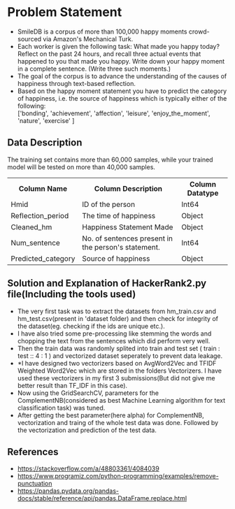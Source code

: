 # Problem Statement

- SmileDB is a corpus of more than 100,000 happy moments crowd-sourced via Amazon's Mechanical Turk.
- Each worker is given the following task: What made you happy today? Reflect on the past 24 hours, and recall three actual events that happened to you that made you happy. Write down your happy moment in a complete sentence. (Write three such moments.)
- The goal of the corpus is to advance the understanding of the causes of happiness through text-based reflection.
- Based on the happy moment statement you have to predict the category of happiness, i.e. the source of happiness which is typically either of the following:<br>
	['bonding', 'achievement', 'affection', 'leisure', 'enjoy_the_moment', 'nature', 'exercise' ]

## Data Description

The training set contains more than 60,000 samples, while your trained model will be tested on more than 40,000 samples.

<table>
	<tr>
		<th> Column Name </th>
		<th> Column Description  </th>
		<th> Column Datatype </th>
	</tr>
	<tr>
		<td>Hmid</td>
		<td>ID of the person</td>
		<td>Int64</td>
	</tr>
	<tr>
		<td>Reflection_period</td>
		<td>The time of happiness</td>
		<td>Object</td>
	</tr>
	<tr>
		<td>Cleaned_hm</td>  
		<td>Happiness Statement Made</td>
		<td>Object</td>
	</tr>
	<tr>
		<td>Num_sentence</td>
		<td>No. of sentences present in the person's statement.</td>
		<td>Int64</td>
	</tr>
	<tr>
		<td>Predicted_category</td>
		<td>Source of happiness</td>
		<td>Object</td>
	</tr>
</table>


## Solution and Explanation of HackerRank2.py file(Including the tools used)

- The very first task was to extract the datasets from hm_train.csv and hm_test.csv(present in 'dataset folder) and then check for integrity of the dataset(eg. checking if the ids are unique etc.).
- I have also tried some pre-processing like stemming the words and chopping the text from the sentences which did perform very well.
- Then the train data was randomly splited into train and test set ( train : test :: 4 : 1 ) and vectorized dataset seperately to prevent data leakage.
- *I have designed two vectorizers based on AvgWord2Vec and TFIDF Weighted Word2Vec which are stored in the folders Vectorizers. I have used these vectorizers in my first 3 submissions(But did not give me better result than TF_IDF in this case).
- Now using the GridSearchCV, parameters for the ComplementNB(considered as best Machine Learning algorithm for text classification task) was tuned.
- After getting the best parameter(here alpha) for ComplementNB, vectorization and traing of the whole test data was done. Followed by the vectorization and prediction of the test data.

## References
- https://stackoverflow.com/a/48803361/4084039<br>
- https://www.programiz.com/python-programming/examples/remove-punctuation<br>
- https://pandas.pydata.org/pandas-docs/stable/reference/api/pandas.DataFrame.replace.html
